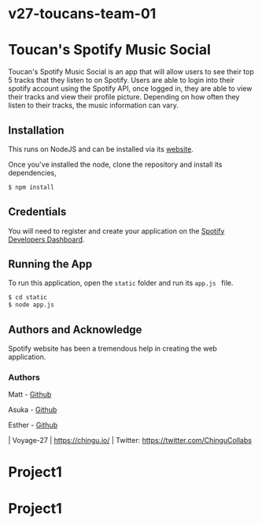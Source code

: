 # v27-toucans-team-01

# Toucan's Spotify Music Social

Toucan's Spotify Music Social is an app that will allow users to see their top 5 tracks that they listen to on Spotify. Users are able to login into their spotify account using the Spotify API, once logged in, they are able to view their tracks and view their profile picture. Depending on how often they listen to their tracks, the music information can vary. 

## Installation

This runs on NodeJS and can be installed via its [website](https://nodejs.org/en/). 

Once you've installed the node, clone the repository and install its dependencies,
```bash
$ npm install
```
## Credentials

You will need to register and create your application on the [Spotify Developers Dashboard](https://developer.spotify.com/).

## Running the App

To run this application, open the ```static``` folder and run its ```app.js ``` file.

```bash 
$ cd static
$ node app.js
```

## Authors and Acknowledge

Spotify website has been a tremendous help in creating the web application.

### Authors 

Matt - [Github](https://github.com/mtamer94)

Asuka - [Github](http://askwx.github.io/)

Esther - [Github](https://github.com/Ess91)












| Voyage-27 | https://chingu.io/ | Twitter: https://twitter.com/ChinguCollabs
# Project1
# Project1
